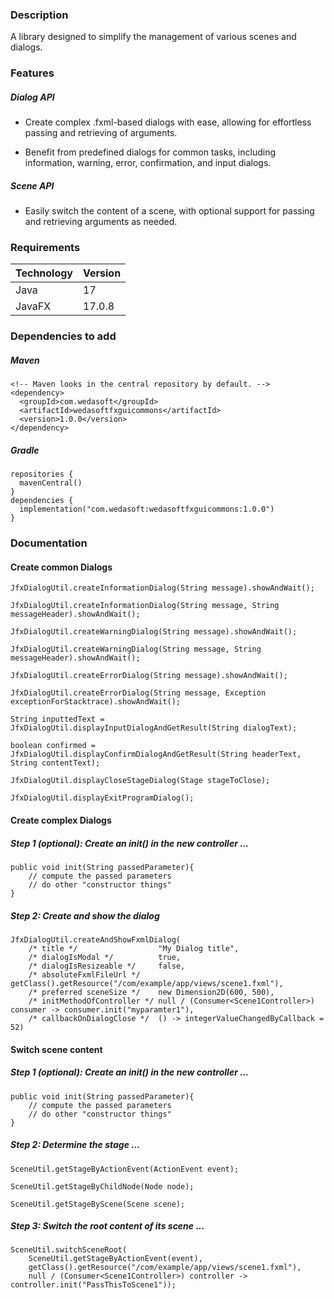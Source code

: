 ### Description

A library designed to simplify the management of various scenes and dialogs.

### Features

##### Dialog API

- Create complex .fxml-based dialogs with ease, allowing for effortless passing and retrieving of arguments.


- Benefit from predefined dialogs for common tasks, including information, warning, error, confirmation, and input
  dialogs.

##### Scene API

- Easily switch the content of a scene, with optional support for passing and retrieving arguments as needed.

### Requirements

| Technology | Version |
|------------|---------|
| Java       | 17      |
| JavaFX     | 17.0.8  |

### Dependencies to add

##### Maven

    <!-- Maven looks in the central repository by default. -->
    <dependency>
      <groupId>com.wedasoft</groupId>
      <artifactId>wedasoftfxguicommons</artifactId>
      <version>1.0.0</version>
    </dependency>

##### Gradle

    repositories {
      mavenCentral()
    }
    dependencies {
      implementation("com.wedasoft:wedasoftfxguicommons:1.0.0")
    }

### Documentation

#### Create common Dialogs

    JfxDialogUtil.createInformationDialog(String message).showAndWait();

    JfxDialogUtil.createInformationDialog(String message, String messageHeader).showAndWait();

    JfxDialogUtil.createWarningDialog(String message).showAndWait();
    
    JfxDialogUtil.createWarningDialog(String message, String messageHeader).showAndWait();

    JfxDialogUtil.createErrorDialog(String message).showAndWait();
     
    JfxDialogUtil.createErrorDialog(String message, Exception exceptionForStacktrace).showAndWait();

    String inputtedText = JfxDialogUtil.displayInputDialogAndGetResult(String dialogText);

    boolean confirmed = JfxDialogUtil.displayConfirmDialogAndGetResult(String headerText, String contentText);
    
    JfxDialogUtil.displayCloseStageDialog(Stage stageToClose);
    
    JfxDialogUtil.displayExitProgramDialog();

#### Create complex Dialogs

##### Step 1 (optional): Create an init() in the new controller ...

    public void init(String passedParameter){
        // compute the passed parameters
        // do other "constructor things"
    }

##### Step 2: Create and show the dialog

    JfxDialogUtil.createAndShowFxmlDialog(
        /* title */                  "My Dialog title",
        /* dialogIsModal */          true,
        /* dialogIsResizeable */     false,
        /* absoluteFxmlFileUrl */    getClass().getResource("/com/example/app/views/scene1.fxml"),
        /* preferred sceneSize */    new Dimension2D(600, 500),
        /* initMethodOfController */ null / (Consumer<Scene1Controller>) consumer -> consumer.init("myparamter1"),
        /* callbackOnDialogClose */  () -> integerValueChangedByCallback = 52)

#### Switch scene content

##### Step 1 (optional): Create an init() in the new controller ...

    public void init(String passedParameter){
        // compute the passed parameters
        // do other "constructor things"
    }

##### Step 2: Determine the stage ...

    SceneUtil.getStageByActionEvent(ActionEvent event);

    SceneUtil.getStageByChildNode(Node node);

    SceneUtil.getStageByScene(Scene scene);

##### Step 3: Switch the root content of its scene ...

    SceneUtil.switchSceneRoot(
        SceneUtil.getStageByActionEvent(event),
        getClass().getResource("/com/example/app/views/scene1.fxml"),
        null / (Consumer<Scene1Controller>) controller -> controller.init("PassThisToScene1"));

